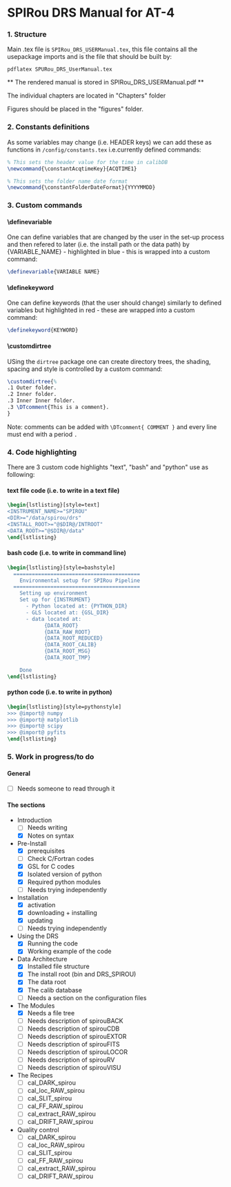 # SPIRou DRS Manual for AT-4

### 1. Structure

Main .tex file is `SPIRou_DRS_USERManual.tex`, this file contains all the usepackage imports and is the file that should be built by:

`pdflatex SPURou_DRS_UserManual.tex`

** The rendered manual is stored in SPIRou_DRS_USERManual.pdf **

The individual chapters are located in "Chapters" folder

Figures should be placed in the "figures" folder.

### 2. Constants definitions

As some variables may change (i.e. HEADER keys) we can add these as functions in `/config/constants.tex` i.e.currently defined commands:

```tex
% This sets the header value for the time in calibDB
\newcommand{\constantAcqtimeKey}{ACQTIME1}

% This sets the folder name date format
\newcommand{\constantFolderDateFormat}{YYYYMMDD}

```

### 3. Custom commands

#### \definevariable
One can define variables that are changed by the user in the set-up process and then refered to later (i.e. the install path or the data path) by {VARIABLE_NAME} - highlighted in blue - this is wrapped into a custom command:
```tex
\definevariable{VARIABLE NAME}
```

#### \definekeyword
One can define keywords (that the user should change) similarly to defined variables but highlighted in red - these are wrapped into a custom command:
```tex
\definekeyword{KEYWORD}
```

#### \customdirtree
USing the `dirtree` package one can create directory trees, the shading, spacing and style is controlled by a custom command:
```tex
\customdirtree{%
.1 Outer folder.
.2 Inner folder.
.3 Inner Inner folder.
.3 \DTcomment{This is a comment}.
}
```
Note: comments can be added with `\DTcomment{ COMMENT }` and every line must end with a period `.`

### 4. Code highlighting

There are 3 custom code highlights "text", "bash" and "python" use as following:

#### text file code (i.e. to write in a text file)
```tex
\begin{lstlisting}[style=text]
<INSTRUMENT_NAME>="SPIROU"
<DIR>="/data/spirou/drs"
<INSTALL_ROOT>="@$DIR@/INTROOT"
<DATA_ROOT>="@$DIR@/data"
\end{lstlisting}
```

#### bash code (i.e. to write in command line)
```tex
\begin{lstlisting}[style=bashstyle]
  =========================================
    Environmental setup for SPIRou Pipeline
  =========================================
    Setting up environment
    Set up for {INSTRUMENT}
      - Python located at: {PYTHON_DIR}
      - GLS located at: {GSL_DIR}
      - data located at:
            {DATA_ROOT}
            {DATA_RAW_ROOT}
            {DATA_ROOT_REDUCED}
            {DATA_ROOT_CALIB}
            {DATA_ROOT_MSG}
            {DATA_ROOT_TMP}

    Done
\end{lstlisting}
```

#### python code (i.e. to write in python)
```tex
\begin{lstlisting}[style=pythonstyle]
>>> @import@ numpy
>>> @import@ matplotlib
>>> @import@ scipy
>>> @import@ pyfits
\end{lstlisting}
```

### 5. Work in progress/to do

#### General
- [ ] Needs someone to read through it

#### The sections
- Introduction
    - [ ] Needs writing
    - [x] Notes on syntax
- Pre-Install
    - [x] prerequisites
    - [ ] Check C/Fortran codes
    - [x] GSL for C codes
    - [x] Isolated version of python
    - [x] Required python modules
    - [ ] Needs trying independently
- Installation
    - [x] activation
    - [x] downloading + installing
    - [x] updating
    - [ ] Needs trying independently
- Using the DRS
    - [x] Running the code
    - [x] Working example of the code
- Data Architecture
    - [x] Installed file structure
    - [x] The install root (bin and DRS_SPIROU)
    - [x] The data root
    - [x] The calib database 
    - [ ] Needs a section on the configuration files
- The Modules
    - [x] Needs a file tree
    - [ ] Needs description of spirouBACK
    - [ ] Needs description of spirouCDB
    - [ ] Needs description of spirouEXTOR
    - [ ] Needs description of spirouFITS
    - [ ] Needs description of spirouLOCOR
    - [ ] Needs description of spirouRV
    - [ ] Needs description of spirouVISU
- The Recipes
    - [ ] cal_DARK_spirou
    - [ ] cal_loc_RAW_spirou
    - [ ] cal_SLIT_spirou
    - [ ] cal_FF_RAW_spirou
    - [ ] cal_extract_RAW_spirou
    - [ ] cal_DRIFT_RAW_spirou
- Quality control
    - [ ] cal_DARK_spirou
    - [ ] cal_loc_RAW_spirou
    - [ ] cal_SLIT_spirou
    - [ ] cal_FF_RAW_spirou
    - [ ] cal_extract_RAW_spirou
    - [ ] cal_DRIFT_RAW_spirou